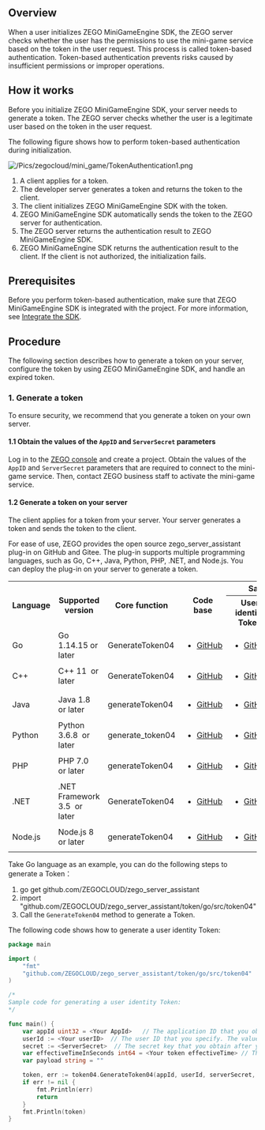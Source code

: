 
## Overview

When a user initializes ZEGO MiniGameEngine SDK, the ZEGO server checks whether the user has the permissions to use the mini-game service based on the token in the user request. This process is called token-based authentication. Token-based authentication prevents risks caused by insufficient permissions or improper operations.

## How it works

Before you initialize ZEGO MiniGameEngine SDK, your server needs to generate a token. The ZEGO server checks whether the user is a legitimate user based on the token in the user request.

The following figure shows how to perform token-based authentication during initialization.

![/Pics/zegocloud/mini_game/TokenAuthentication1.png](//doc.oa.zego.im/Pics/zegocloud/mini_game/TokenAuthentication1.png)

1. A client applies for a token.
2. The developer server generates a token and returns the token to the client.
3. The client initializes ZEGO MiniGameEngine SDK with the token.
4. ZEGO MiniGameEngine SDK automatically sends the token to the ZEGO server for authentication.
5. The ZEGO server returns the authentication result to ZEGO MiniGameEngine SDK.
6. ZEGO MiniGameEngine SDK returns the authentication result to the client. If the client is not authorized, the initialization fails.

## Prerequisites

Before you perform token-based authentication, make sure that ZEGO MiniGameEngine SDK is integrated with the project. For more information, see [Integrate the SDK](!ZegoMiniGameEngine-Integrate_SDK).

## Procedure

The following section describes how to generate a token on your server, configure the token by using ZEGO MiniGameEngine SDK, and handle an expired token.

### 1. Generate a token

<div class="mk-warning">

To ensure security, we recommend that you generate a token on your own server.

</div>

#### 1.1 Obtain the values of the `AppID` and `ServerSecret` parameters

Log in to the [ZEGO console](https://console.zegocloud.com) and create a project. Obtain the values of the `AppID` and `ServerSecret` parameters that are required to connect to the mini-game service. Then, contact ZEGO business staff to activate the mini-game service.

#### 1.2 Generate a token on your server

<div class="mk-hint">

The client applies for a token from your server. Your server generates a token and sends the token to the client.

</div>

For ease of use, ZEGO provides the open source zego_server_assistant plug-in on GitHub and Gitee. The plug-in supports multiple programming languages, such as Go, C++, Java, Python, PHP, .NET, and Node.js. You can deploy the plug-in on your server to generate a token.

<table>
  <colgroup>
    <col width="10%">
    <col width="20%">
    <col width="20%">
    <col width="20%">
    <col width="15%">
    <col width="15%">
  </colgroup>
  <tbody><tr>
    <th rowspan="2">Language</th>
    <th rowspan="2">Supported version</th>
    <th rowspan="2">Core function</th>
    <th rowspan="2">Code base</th>
    <th colspan="2">Sample code</th>
  </tr>
  <tr>
    <th>User identity Token</th>
    <th>User privilege Token</th>
  </tr>
  <tr>
    <td>Go</td>
    <td>Go 1.14.15 or later</td>
    <td>GenerateToken04</td>
    <td><ul><li><a target="_blank" href="https://github.com/ZEGOCLOUD/zego_server_assistant/blob/master/token/go/src/token04">GitHub</a></li></ul></td>
    <td><ul><li><a target="_blank" href="https://github.com/ZEGOCLOUD/zego_server_assistant/blob/master/token/go/sample/sample-base.go">GitHub</a></li></ul></td>
    <td><ul><li><a target="_blank" href="https://github.com/ZEGOCLOUD/zego_server_assistant/blob/master/token/go/sample/sample-for-rtcroom.go">GitHub</a></li></ul></td>
  </tr>
  <tr>
    <td>C++</td>
    <td>C++ 11&nbsp; or later</td>
    <td>GenerateToken04</td>
    <td><ul><li><a target="_blank" href="https://github.com/ZEGOCLOUD/zego_server_assistant/blob/master/token/c%2B%2B">GitHub</a></li></ul></td>
    <td colspan="2"><ul><li><a target="_blank" href="https://github.com/ZEGOCLOUD/zego_server_assistant/blob/master/token/c%2B%2B/sample/demo/main.cc">GitHub</a></li></ul></td>
  </tr>
  <tr>
    <td>Java</td>
    <td>Java 1.8&nbsp; or later</td>
    <td>generateToken04</td>
    <td><ul><li><a target="_blank" href="https://github.com/ZEGOCLOUD/zego_server_assistant/blob/master/token/java/token04">GitHub</a></li></ul></td>
    <td><ul><li><a target="_blank" href="https://github.com/ZEGOCLOUD/zego_server_assistant/blob/master/token/java/token04/src/im/zego/serverassistant/sample/Token04SampleBase.java">GitHub</a></li></ul></td>
    <td><ul><li><a target="_blank" href="https://github.com/ZEGOCLOUD/zego_server_assistant/blob/master/token/java/token04/src/im/zego/serverassistant/sample/Token04SampleForRtcRoom.java">GitHub</a></li></ul></td>
  </tr>
  <tr>
    <td>Python</td>
    <td>Python 3.6.8&nbsp; or later</td>
    <td>generate_token04</td>
    <td><ul><li><a target="_blank" href="https://github.com/ZEGOCLOUD/zego_server_assistant/blob/master/token/python/token04">GitHub</a></li></ul></td>
    <td><ul><li><a target="_blank" href="https://github.com/ZEGOCLOUD/zego_server_assistant/blob/master/token/python/token04/test/base_sample.py">GitHub</a></li></ul></td>
    <td><ul><li><a target="_blank" href="https://github.com/ZEGOCLOUD/zego_server_assistant/blob/master/token/python/token04/test/rtcroom_sample.py">GitHub</a></li></ul></td>
  </tr>
  <tr>
    <td>PHP</td>
    <td>PHP 7.0&nbsp; or later</td>
    <td>generateToken04</td>
    <td><ul><li><a target="_blank" href="https://github.com/ZEGOCLOUD/zego_server_assistant/blob/master/token/php/token04">GitHub</a></li></ul></td>
    <td><ul><li><a target="_blank" href="https://github.com/ZEGOCLOUD/zego_server_assistant/blob/master/token/php/token04/test/test.php">GitHub</a></li></ul></td>
    <td><ul><li><a target="_blank" href="https://github.com/ZEGOCLOUD/zego_server_assistant/blob/master/token/php/token04/test/testForRtcRoom.php">GitHub</a></li></ul></td>
  </tr>
  <tr>
    <td>.NET</td>
    <td>.NET Framework 3.5&nbsp; or later</td>
    <td>GenerateToken04</td>
    <td><ul><li><a target="_blank" href="https://github.com/ZEGOCLOUD/zego_server_assistant/blob/master/token/.net">GitHub</a></li></ul></td>
    <td colspan="2"><ul><li><a target="_blank" href="https://github.com/ZEGOCLOUD/zego_server_assistant/blob/master/token/.net/demo/WindowsFormsApp1/Form1.cs">GitHub</a></li></ul></td>
  </tr>
  <tr>
    <td>Node.js</td>
    <td>Node.js 8&nbsp; or later</td>
    <td>generateToken04</td>
    <td><ul><li><a target="_blank" href="https://github.com/ZEGOCLOUD/zego_server_assistant/blob/master/token/nodejs">GitHub</a></li></ul></td>
    <td><ul><li><a target="_blank" href="https://github.com/ZEGOCLOUD/zego_server_assistant/blob/master/token/nodejs/sample/sample-base.js">GitHub</a></li></ul></td>
    <td><ul><li><a target="_blank" href="https://github.com/ZEGOCLOUD/zego_server_assistant/blob/master/token/nodejs/sample/sample-rtc-room.js">GitHub</a></li></ul></td>
  </tr>
</tbody></table>


Take Go language as an example, you can do the following steps to generate a Token：

1. go get github.com/ZEGOCLOUD/zego_server_assistant
2. import "github.com/ZEGOCLOUD/zego_server_assistant/token/go/src/token04"
3. Call the `GenerateToken04` method to generate a Token.

The following code shows how to generate a user identity Token:


```go
package main

import (
    "fmt"
    "github.com/ZEGOCLOUD/zego_server_assistant/token/go/src/token04"
)

/*
Sample code for generating a user identity Token: 
*/

func main() {
    var appId uint32 = <Your AppId>   // The application ID that you obtain after you create a project in the ZEGO console. The value is of the UINT32 type.
    userId := <Your userID>  // The user ID that you specify. The value is of the STRING type.
    secret := <ServerSecret>  // The secret key that you obtain after you create a project in the ZEGO console. The value is a string of 32 bytes.
    var effectiveTimeInSeconds int64 = <Your token effectiveTime> // The validity period of the token. The value is of the INT64 type. Unit: seconds.
    var payload string = ""

    token, err := token04.GenerateToken04(appId, userId, serverSecret, effectiveTimeInSeconds, payload)
    if err != nil {
        fmt.Println(err)
        return
    }
    fmt.Println(token)
}
```






